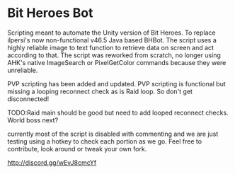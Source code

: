 # Bit Heroes Bot
Scripting meant to automate the Unity version of Bit Heroes. To replace ilpersi's now non-functional v46.5 Java based BHBot. The script uses a highly reliable image to text function to retrieve data on screen and act according to that. The script was reworked from scratch, no longer using AHK's native ImageSearch or PixelGetColor commands because they were unreliable. 

PVP scripting has been added and updated. PVP scripting is functional but missing a looping reconnect check as is Raid loop. So don't get disconnected!

TODO:Raid main should be good but need to add looped reconnect checks.
World boss next?

currently most of the script is disabled with commenting and we are just testing using a hotkey to check each portion as we go. Feel free to contribute, look around or tweak your own fork.

http://discord.gg/wEvJ8cmcYf
